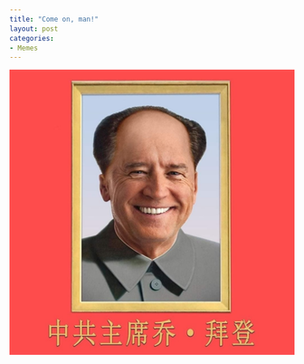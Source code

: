 ```yaml
---
title: "Come on, man!"
layout: post
categories:
- Memes
---
```


![Comrade Joe](/assets/img/2020/10/comrade-joe.jpg "Comrade Joe")
